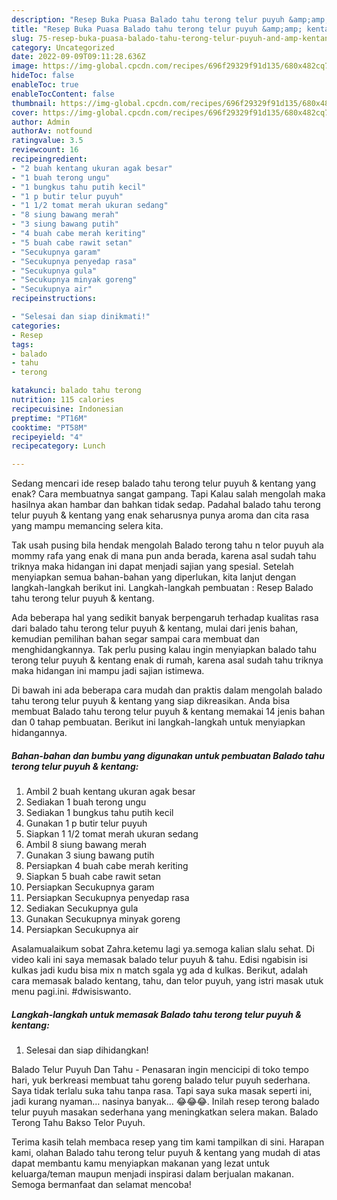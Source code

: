 ```yaml
---
description: "Resep Buka Puasa Balado tahu terong telur puyuh &amp;amp; kentang yang Bikin Ngiler"
title: "Resep Buka Puasa Balado tahu terong telur puyuh &amp;amp; kentang yang Bikin Ngiler"
slug: 75-resep-buka-puasa-balado-tahu-terong-telur-puyuh-and-amp-kentang-yang-bikin-ngiler
category: Uncategorized
date: 2022-09-09T09:11:28.636Z
image: https://img-global.cpcdn.com/recipes/696f29329f91d135/680x482cq70/balado-tahu-terong-telur-puyuh-kentang-foto-resep-utama.jpg
hideToc: false
enableToc: true
enableTocContent: false
thumbnail: https://img-global.cpcdn.com/recipes/696f29329f91d135/680x482cq70/balado-tahu-terong-telur-puyuh-kentang-foto-resep-utama.jpg
cover: https://img-global.cpcdn.com/recipes/696f29329f91d135/680x482cq70/balado-tahu-terong-telur-puyuh-kentang-foto-resep-utama.jpg
author: Admin
authorAv: notfound
ratingvalue: 3.5
reviewcount: 16
recipeingredient:
- "2 buah kentang ukuran agak besar"
- "1 buah terong ungu"
- "1 bungkus tahu putih kecil"
- "1 p butir telur puyuh"
- "1 1/2 tomat merah ukuran sedang"
- "8 siung bawang merah"
- "3 siung bawang putih"
- "4 buah cabe merah keriting"
- "5 buah cabe rawit setan"
- "Secukupnya garam"
- "Secukupnya penyedap rasa"
- "Secukupnya gula"
- "Secukupnya minyak goreng"
- "Secukupnya air"
recipeinstructions:

- "Selesai dan siap dinikmati!"
categories:
- Resep
tags:
- balado
- tahu
- terong

katakunci: balado tahu terong 
nutrition: 115 calories
recipecuisine: Indonesian
preptime: "PT16M"
cooktime: "PT58M"
recipeyield: "4"
recipecategory: Lunch

---
```



Sedang mencari ide resep balado tahu terong telur puyuh &amp; kentang yang enak? Cara membuatnya sangat gampang. Tapi Kalau salah mengolah maka hasilnya akan hambar dan bahkan tidak sedap. Padahal balado tahu terong telur puyuh &amp; kentang yang enak seharusnya punya aroma dan cita rasa yang mampu memancing selera kita.


Tak usah pusing bila hendak mengolah Balado terong tahu n telor puyuh ala mommy rafa yang enak di mana pun anda berada, karena asal sudah tahu triknya maka hidangan ini dapat menjadi sajian yang spesial. Setelah menyiapkan semua bahan-bahan yang diperlukan, kita lanjut dengan langkah-langkah berikut ini. Langkah-langkah pembuatan : Resep Balado tahu terong telur puyuh &amp; kentang.

Ada beberapa hal yang sedikit banyak berpengaruh terhadap kualitas rasa dari balado tahu terong telur puyuh &amp; kentang, mulai dari jenis bahan, kemudian pemilihan bahan segar sampai cara membuat dan menghidangkannya. Tak perlu pusing kalau ingin menyiapkan balado tahu terong telur puyuh &amp; kentang enak di rumah, karena asal sudah tahu triknya maka hidangan ini mampu jadi sajian istimewa.


Di bawah ini ada beberapa cara mudah dan praktis dalam mengolah balado tahu terong telur puyuh &amp; kentang yang siap dikreasikan. Anda bisa membuat Balado tahu terong telur puyuh &amp; kentang memakai 14 jenis bahan dan 0 tahap pembuatan. Berikut ini langkah-langkah untuk menyiapkan hidangannya.

<!--inarticleads1-->

##### Bahan-bahan dan bumbu yang digunakan untuk pembuatan Balado tahu terong telur puyuh &amp; kentang:

1. Ambil 2 buah kentang ukuran agak besar
1. Sediakan 1 buah terong ungu
1. Sediakan 1 bungkus tahu putih kecil
1. Gunakan 1 p butir telur puyuh
1. Siapkan 1 1/2 tomat merah ukuran sedang
1. Ambil 8 siung bawang merah
1. Gunakan 3 siung bawang putih
1. Persiapkan 4 buah cabe merah keriting
1. Siapkan 5 buah cabe rawit setan
1. Persiapkan Secukupnya garam
1. Persiapkan Secukupnya penyedap rasa
1. Sediakan Secukupnya gula
1. Gunakan Secukupnya minyak goreng
1. Persiapkan Secukupnya air


Asalamualaikum sobat Zahra.ketemu lagi ya.semoga kalian slalu sehat. Di video kali ini saya memasak balado telur puyuh &amp; tahu. Edisi ngabisin isi kulkas jadi kudu bisa mix n match sgala yg ada d kulkas. Berikut, adalah cara memasak balado kentang, tahu, dan telor puyuh, yang istri masak utuk menu pagi.ini. #dwisiswanto. 

<!--inarticleads2-->

##### Langkah-langkah untuk memasak Balado tahu terong telur puyuh &amp; kentang:


1. Selesai dan siap dihidangkan!

Balado Telur Puyuh Dan Tahu - Penasaran ingin mencicipi di toko tempo hari, yuk berkreasi membuat tahu goreng balado telur puyuh sederhana. Saya tidak terlalu suka tahu tanpa rasa. Tapi saya suka masak seperti ini, jadi kurang nyaman… nasinya banyak… 😂😂😂. Inilah resep terong balado telur puyuh masakan sederhana yang meningkatkan selera makan. Balado Terong Tahu Bakso Telor Puyuh. 

Terima kasih telah membaca resep yang tim kami tampilkan di sini. Harapan kami, olahan Balado tahu terong telur puyuh &amp; kentang yang mudah di atas dapat membantu kamu menyiapkan makanan yang lezat untuk keluarga/teman maupun menjadi inspirasi dalam berjualan makanan. Semoga bermanfaat dan selamat mencoba!
